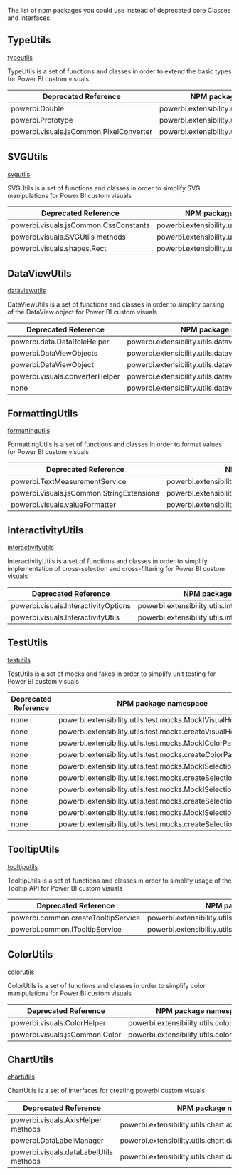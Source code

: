 
The list of npm packages you could use instead of deprecated core Classes and Interfaces:

## TypeUtils
[typeutils](https://www.npmjs.com/package/powerbi-visuals-utils-typeutils)

TypeUtils is a set of functions and classes in order to extend the basic types for Power BI custom visuals.

Deprecated Reference | NPM package namespace
--------------|----------------------
powerbi.Double | powerbi.extensibility.utils.type.Double
powerbi.Prototype | powerbi.extensibility.utils.type.Prototype
powerbi.visuals.jsCommon.PixelConverter | powerbi.extensibility.utils.type.PixelConverter

## SVGUtils
[svgutils](https://www.npmjs.com/package/powerbi-visuals-utils-svgutils)

SVGUtils is a set of functions and classes in order to simplify SVG manipulations for Power BI custom visuals

Deprecated Reference | NPM package namespace
--------------|----------------------
powerbi.visuals.jsCommon.CssConstants | powerbi.extensibility.utils.svg.CssConstants
powerbi.visuals.SVGUtils methods | powerbi.extensibility.utils.svg methods
powerbi.visuals.shapes.Rect | powerbi.extensibility.utils.svg.shapes.Rect

## DataViewUtils
[dataviewutils](https://www.npmjs.com/package/powerbi-visuals-utils-dataviewutils)

DataViewUtils is a set of functions and classes in order to simplify parsing of the DataView object for Power BI custom visuals

Deprecated Reference | NPM package namespace
--------------|----------------------
powerbi.data.DataRoleHelper | powerbi.extensibility.utils.dataview.DataRoleHelper
powerbi.DataViewObjects | powerbi.extensibility.utils.dataview.DataViewObjects
powerbi.DataViewObject  | powerbi.extensibility.utils.dataview.DataViewObject
powerbi.visuals.converterHelper | powerbi.extensibility.utils.dataview.converterHelper
none | powerbi.extensibility.utils.dataview.DataViewObjectsParser

## FormattingUtils
[formattingutils](https://www.npmjs.com/package/powerbi-visuals-utils-formattingutils)

FormattingUtils is a set of functions and classes in order to format values for Power BI custom visuals

Deprecated Reference | NPM package namespace
--------------|----------------------
powerbi.TextMeasurementService | powerbi.extensibility.utils.formatting.textMeasurementService
powerbi.visuals.jsCommon.StringExtensions | powerbi.extensibility.utils.formatting.stringExtensions
powerbi.visuals.valueFormatter | powerbi.extensibility.utils.formatting.valueFormatter

## InteractivityUtils

[interactivityutils](https://www.npmjs.com/package/powerbi-visuals-utils-interactivityutils)

InteractivityUtils is a set of functions and classes in order to simplify implementation of cross-selection and cross-filtering for Power BI custom visuals

Deprecated Reference | NPM package namespace
--------------|----------------------
powerbi.visuals.InteractivityOptions | powerbi.extensibility.utils.interactivity
powerbi.visuals.InteractivityUtils | powerbi.extensibility.utils.interactivity.interactivityUtils

## TestUtils

[testutils](https://www.npmjs.com/package/powerbi-visuals-utils-testutils) 

TestUtils is a set of mocks and fakes in order to simplify unit testing for Power BI custom visuals

Deprecated Reference | NPM package namespace
--------------|----------------------
none | powerbi.extensibility.utils.test.mocks.MockIVisualHost
none | powerbi.extensibility.utils.test.mocks.createVisualHost
none | powerbi.extensibility.utils.test.mocks.MockIColorPalette
none | powerbi.extensibility.utils.test.mocks.createColorPalette
none | powerbi.extensibility.utils.test.mocks.MockISelectionId
none | powerbi.extensibility.utils.test.mocks.createSelectionId
none | powerbi.extensibility.utils.test.mocks.MockISelectionIdBuilder
none | powerbi.extensibility.utils.test.mocks.createSelectionIdBuilder
none | powerbi.extensibility.utils.test.mocks.MockISelectionManager
none | powerbi.extensibility.utils.test.mocks.createSelectionManager

## TooltipUtils

[tooltiputils](https://www.npmjs.com/package/powerbi-visuals-utils-tooltiputils)

TooltipUtils is a set of functions and classes in order to simplify usage of the Tooltip API for Power BI custom visuals

Deprecated Reference | NPM package namespace
--------------|----------------------
powerbi.common.createTooltipService | powerbi.extensibility.utils.tooltip.createTooltipServiceWrapper
powerbi.common.ITooltipService | powerbi.extensibility.utils.tooltip.ITooltipServiceWrapper
 
## ColorUtils

[colorutils](https://www.npmjs.com/package/powerbi-visuals-utils-colorutils)

ColorUtils is a set of functions and classes in order to simplify color manipulations for Power BI custom visuals

Deprecated Reference | NPM package namespace
--------------|----------------------
powerbi.visuals.ColorHelper | powerbi.extensibility.utils.color.ColorHelper
powerbi.visuals.jsCommon.Color | powerbi.extensibility.utils.color methods

## ChartUtils

[chartutils](https://www.npmjs.com/package/powerbi-visuals-utils-chartutils)

ChartUtils is a set of interfaces for creating powerbi custom visuals

Deprecated Reference | NPM package namespace
--------------|----------------------
powerbi.visuals.AxisHelper methods | powerbi.extensibility.utils.chart.axis methods
powerbi.DataLabelManager | powerbi.extensibility.utils.chart.dataLabel.DataLabelManager
powerbi.visuals.dataLabelUtils methods | powerbi.extensibility.utils.chart.dataLabel.utils methods

